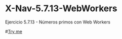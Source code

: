 # X-Nav-5.7.13-WebWorkers
Ejercicio 5.7.13 - Números primos con Web Workers

#[Try me](https://arturo-rb.github.io/X-Nav-5.7.13-WebWorkers/)
